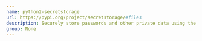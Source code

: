 ```yaml
---
name: python2-secretstorage
url: https://pypi.org/project/secretstorage/#files
description: Securely store passwords and other private data using the SecretService DBus API.
group: None
---
```

